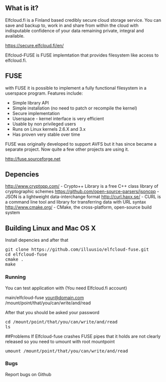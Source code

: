 ## What is it?

Elfcloud.fi is a Finland based credibly secure cloud storage service. You
can save and backup to, work in and share from within the cloud with
indisputable confidence of your data remaining private, integral and available.

https://secure.elfcloud.fi/en/

Elfcloud-FUSE is FUSE implemtation that provides filesystem like access to elfcloud.fi.

## FUSE
with FUSE it is possible to implement a fully functional filesystem in a userspace program.  Features include:

* Simple library API
* Simple installation (no need to patch or recompile the kernel)
* Secure implementation
* Userspace - kernel interface is very efficient
* Usable by non privileged users
* Runs on Linux kernels 2.6.X and 3.x
* Has proven very stable over time

FUSE was originally developed to support AVFS but it has since became a separate project.
 Now quite a few other projects are using it. 

http://fuse.sourceforge.net

## Depencies
http://www.cryptopp.com/ - Crypto++ Library is a free C++ class library of cryptographic schemes
https://github.com/open-source-parsers/jsoncpp - JSON is a lightweight data-interchange format
http://curl.haxx.se/ - CURL is a command line tool and library for transferring data with URL syntax
http://www.cmake.org/ - CMake, the cross-platform, open-source build system

## Building Linux and Mac OS X
Install depencies and after that

<pre>
git clone https://github.com/illuusio/elfcloud-fuse.git
cd elfcloud-fuse
cmake .
make
</pre>

### Running
You can test application with (You need Elfcloud.fi account)

main/elfcloud-fuse your@domain.com /mount/point/that/you/can/write/and/read

After that you should be asked your password

<pre>
cd /mount/point/that/you/can/write/and/read
ls
</pre>

##Problems
If Elfcloud-fuse crashes FUSE pipes that it holds are not clearly released so you need to umount with root mountpoint

<pre>
umount /mount/point/that/you/can/write/and/read
</pre>

### Bugs
Report bugs on Github
